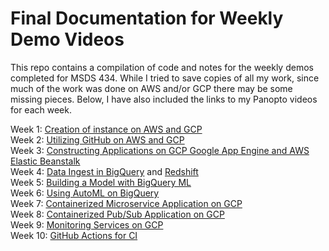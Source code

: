 # Final Documentation for Weekly Demo Videos
This repo contains a compilation of code and notes for the weekly demos completed for MSDS 434. While I tried to save copies of all my work, since much of the work was done on AWS and/or GCP there may be some missing pieces. Below, I have also included the links to my Panopto videos for each week.

Week 1: [Creation of instance on AWS and GCP](https://northwestern.hosted.panopto.com/Panopto/Pages/Viewer.aspx?id=eb4ef469-5595-4800-b20e-b141014d6f33&start=0)  
Week 2: [Utilizing GitHub on AWS and GCP](https://northwestern.hosted.panopto.com/Panopto/Pages/Viewer.aspx?id=ab188868-cc9b-434d-83b9-b1460157c25b&start=0)  
Week 3: [Constructing Applications on GCP Google App Engine and AWS Elastic Beanstalk](https://northwestern.hosted.panopto.com/Panopto/Pages/Viewer.aspx?id=01123170-73b1-474d-b143-b14e01346ff5&start=0)  
Week 4: [Data Ingest in BigQuery](https://northwestern.hosted.panopto.com/Panopto/Pages/Viewer.aspx?id=fdf2e6b2-754b-4b2d-8e2b-b15601142b3c&start=0) and [Redshift](https://northwestern.hosted.panopto.com/Panopto/Pages/Viewer.aspx?id=353e4fbb-a141-4784-8af9-b1560121562b&start=0)  
Week 5: [Building a Model with BigQuery ML](https://northwestern.hosted.panopto.com/Panopto/Pages/Viewer.aspx?id=35532220-27d0-4da6-9aa6-b15d00feed26&start=0)  
Week 6: [Using AutoML on BigQuery](https://northwestern.hosted.panopto.com/Panopto/Pages/Viewer.aspx?id=36707150-9e1e-4441-9234-b16301253452&start=0)  
Week 7: [Containerized Microservice Application on GCP](https://northwestern.hosted.panopto.com/Panopto/Pages/Viewer.aspx?id=9597e500-1134-48d6-85d8-b16b00f1f3e7&start=0)  
Week 8: [Containerized Pub/Sub Application on GCP](https://northwestern.hosted.panopto.com/Panopto/Pages/Viewer.aspx?id=bbcfb126-525e-4b66-a11d-b170014c3168&start=0)  
Week 9: [Monitoring Services on GCP](https://northwestern.hosted.panopto.com/Panopto/Pages/Viewer.aspx?id=c66a6500-04e9-47f5-aa83-b177015b6b29&start=0)  
Week 10: [GitHub Actions for CI](https://northwestern.hosted.panopto.com/Panopto/Pages/Viewer.aspx?id=beddcfae-0af9-4130-8834-b17f014c4569&start=0)  
